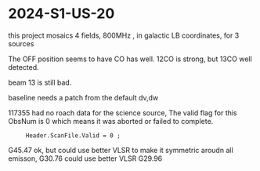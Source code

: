 # 2024-S1-US-20

this project mosaics 4 fields, 800MHz , in galactic LB coordinates, for 3 sources

The OFF position seems to have CO has well.   12CO is strong, but 13CO well detected.

beam 13 is still bad.

baseline needs a patch from the default dv,dw

117355 had no roach data for the science source, The valid flag for this ObsNum is 0 which means it was aborted or failed to complete.

         Header.ScanFile.Valid = 0 ; 


G45.47  ok, but could use better VLSR to make it symmetric aroudn all emisson,
G30.76     could use better VLSR
G29.96
